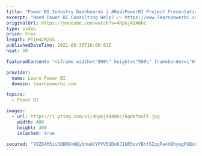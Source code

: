 ```yaml
---
title: "Power BI Industry Dashboards [ #RealPowerBI Project Presentations ] ▶️ REPLAY Jun 24th Event"
excerpt: "Need Power BI Consulting Help? 👉 https://www.learnpowerbi.com/consulting  Want to explore our Power BI Training Programs? 👉 https://www.learnpowerbi.com/training    ==Table of Contents==  00:00 Introduction  01:13 Start 11:06 Community Building Organization, Ohio by Andrew Alli 24:48 Emergency Medical"
originalUrl: https://youtube.com/watch?v=4RpGjAdA0bc
type: video
price: Free
length: PT1H42M25S
publishedDateTime: 2021-06-30T16:00:01Z
heat: 50

featuredContent: "<iframe width=\"800\" height=\"500\" frameborder=\"0\" src=\"https://www.youtube.com/embed/4RpGjAdA0bc\" allow=\"accelerometer; autoplay; encrypted-media; gyroscope; picture-in-picture\" allowfullscreen></iframe>"

provider:
  name: Learn Power BI
  domain: learnpowerbi.com

topics:
  - Power BI

images:
  - url: https://i.ytimg.com/vi/4RpGjAdA0bc/hqdefault.jpg
    width: 480
    height: 360
    isCached: true

secured: "7OZDAM5is3ODR9+NEybhuAYYPVV5QDo8J1bR5svYBhf5IpgFa4XBhyugPkBoDRacT6GPb9eA0/exPTz/RVzXpHh8V4LOKgnEEMPQYJ+tEidp9GfI8qzIprjWANusbVdp9znWskeRPBZyLkGqjcRDbutOWxzP/6pPNXYKo8o+aXxuyZx0tJj9SXP08VRUhXASz3Ta/t/irzi5qo4uK7s3Vp7acw5KpA4a4siP184zqOuRXAfhfZrMCIZX4Dlg6JX8JXriZaXSMFIyFKQsU1LT/zxvI3wQRBFMmXqs5682VeOjoCHFNURsZq1ym5QOZDEKLod7jIvYOsO2S/HT5kywHL/5y8az2vPzvwCEU+xUlDVTIJ2AWr0xbhTCl3aiVOt0GOpUKkWPxIyzJDdKcYPMwwLSQ8wmfSkb5ZuE8JP2evA=;2FYW1c6VsOLwyGp3WRHuiA=="
---
```


